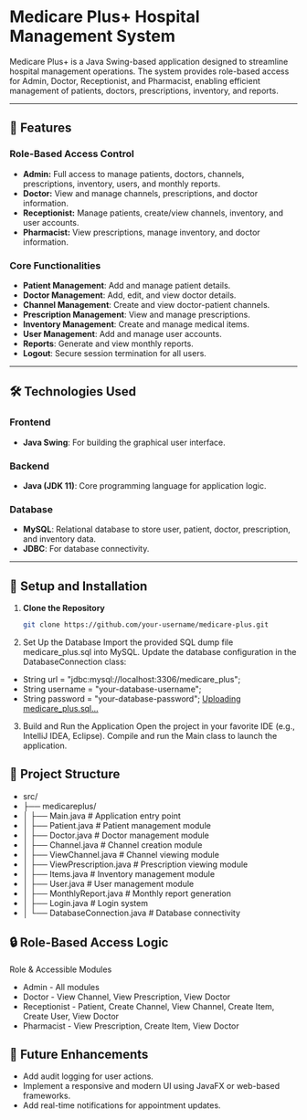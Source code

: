 # Medicare Plus+ Hospital Management System

Medicare Plus+ is a Java Swing-based application designed to streamline hospital management operations. The system provides role-based access for Admin, Doctor, Receptionist, and Pharmacist, enabling efficient management of patients, doctors, prescriptions, inventory, and reports.

---

## 🚀 Features

### **Role-Based Access Control**
- **Admin:** Full access to manage patients, doctors, channels, prescriptions, inventory, users, and monthly reports.
- **Doctor:** View and manage channels, prescriptions, and doctor information.
- **Receptionist:** Manage patients, create/view channels, inventory, and user accounts.
- **Pharmacist:** View prescriptions, manage inventory, and doctor information.

### **Core Functionalities**
- **Patient Management**: Add and manage patient details.
- **Doctor Management**: Add, edit, and view doctor details.
- **Channel Management**: Create and view doctor-patient channels.
- **Prescription Management**: View and manage prescriptions.
- **Inventory Management**: Create and manage medical items.
- **User Management**: Add and manage user accounts.
- **Reports**: Generate and view monthly reports.
- **Logout**: Secure session termination for all users.

---

## 🛠️ Technologies Used

### **Frontend**
- **Java Swing**: For building the graphical user interface.

### **Backend**
- **Java (JDK 11)**: Core programming language for application logic.

### **Database**
- **MySQL**: Relational database to store user, patient, doctor, prescription, and inventory data.
- **JDBC**: For database connectivity.

---

## 🎯 Setup and Installation

1. **Clone the Repository**
   ```bash
   git clone https://github.com/your-username/medicare-plus.git
2. Set Up the Database
Import the provided SQL dump file medicare_plus.sql into MySQL.
Update the database configuration in the DatabaseConnection class:

- String url = "jdbc:mysql://localhost:3306/medicare_plus";
- String username = "your-database-username";
- String password = "your-database-password";
[Uploading medicare_plus.sql…]()

3. Build and Run the Application
Open the project in your favorite IDE (e.g., IntelliJ IDEA, Eclipse).
Compile and run the Main class to launch the application.


## 📂 Project Structure
- src/
- ├── medicareplus/
- │   ├── Main.java          # Application entry point
- │   ├── Patient.java       # Patient management module
- │   ├── Doctor.java        # Doctor management module
- │   ├── Channel.java       # Channel creation module
- │   ├── ViewChannel.java   # Channel viewing module
- │   ├── ViewPrescription.java # Prescription viewing module
- │   ├── Items.java         # Inventory management module
- │   ├── User.java          # User management module
- │   ├── MonthlyReport.java # Monthly report generation
- │   ├── Login.java         # Login system
- │   └── DatabaseConnection.java # Database connectivity

## 🔒 Role-Based Access Logic
Role	&  Accessible Modules
- Admin	- All modules
- Doctor	- View Channel, View Prescription, View Doctor
- Receptionist	- Patient, Create Channel, View Channel, Create Item, Create User, View Doctor
- Pharmacist	- View Prescription, Create Item, View Doctor

## 🌟 Future Enhancements
- Add audit logging for user actions.
- Implement a responsive and modern UI using JavaFX or web-based frameworks.
- Add real-time notifications for appointment updates.
